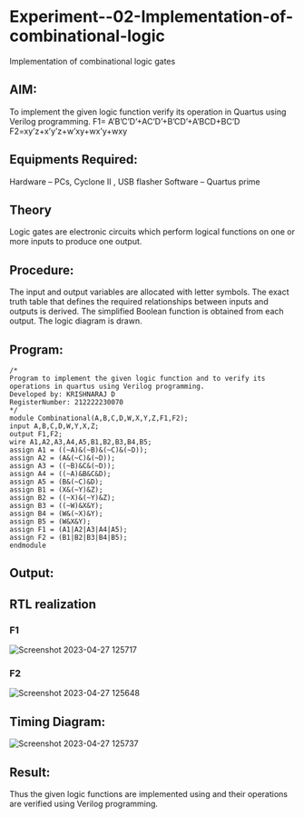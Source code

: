 # Experiment--02-Implementation-of-combinational-logic
Implementation of combinational logic gates
 
## AIM:
To implement the given logic function verify its operation in Quartus using Verilog programming.
 F1= A’B’C’D’+AC’D’+B’CD’+A’BCD+BC’D
F2=xy’z+x’y’z+w’xy+wx’y+wxy
 
## Equipments Required:
Hardware – PCs, Cyclone II , USB flasher
Software – Quartus prime

## Theory
Logic gates are electronic circuits which perform logical functions on one or more inputs to produce one output.

## Procedure:
The input and output variables are allocated with letter symbols. The exact truth table that defines the required relationships between inputs and outputs is derived. The simplified Boolean function is obtained from each output. The logic diagram is drawn.
## Program:
```
/*
Program to implement the given logic function and to verify its operations in quartus using Verilog programming.
Developed by: KRISHNARAJ D
RegisterNumber: 212222230070
*/
module Combinational(A,B,C,D,W,X,Y,Z,F1,F2);
input A,B,C,D,W,Y,X,Z;
output F1,F2;
wire A1,A2,A3,A4,A5,B1,B2,B3,B4,B5;
assign A1 = ((~A)&(~B)&(~C)&(~D));
assign A2 = (A&(~C)&(~D));
assign A3 = ((~B)&C&(~D));
assign A4 = ((~A)&B&C&D);
assign A5 = (B&(~C)&D);
assign B1 = (X&(~Y)&Z);
assign B2 = ((~X)&(~Y)&Z);
assign B3 = ((~W)&X&Y);
assign B4 = (W&(~X)&Y);
assign B5 = (W&X&Y);
assign F1 = (A1|A2|A3|A4|A5);
assign F2 = (B1|B2|B3|B4|B5);
endmodule
```
## Output:
## RTL realization
### F1
![Screenshot 2023-04-27 125717](https://user-images.githubusercontent.com/119559976/234790808-84a3b29e-6026-43b6-a83d-fa56dd5aeead.png)
### F2
![Screenshot 2023-04-27 125648](https://user-images.githubusercontent.com/119559976/234790916-2d1a91ce-9053-4558-a93f-fd8efb365d6b.png)
## Timing Diagram:
![Screenshot 2023-04-27 125737](https://user-images.githubusercontent.com/119559976/234791116-a9287eab-7c1c-48ce-8d02-baa3e9c66fcd.png)
## Result:
Thus the given logic functions are implemented using  and their operations are verified using Verilog programming.
